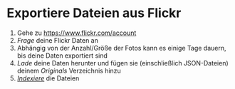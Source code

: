 # Exportiere Dateien aus Flickr #
<!--@Micha what do we currently import from Googles json? 
@Micha what might we import later? -->

1. Gehe zu https://www.flickr.com/account
2. *Frage* deine Flickr Daten an
3. Abhängig von der Anzahl/Größe der Fotos kann es einige Tage dauern, bis deine Daten exportiert sind
4. *Lade* deine Daten herunter und fügen sie (einschließlich JSON-Dateien) deinem *Originals* Verzeichnis hinzu
5. [*Indexiere*](../library/indexing.md) die Dateien